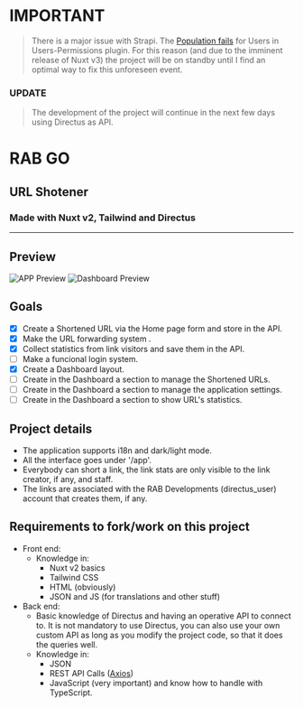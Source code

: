 # IMPORTANT

> There is a major issue with Strapi. The [Population fails](https://github.com/strapi/strapi/issues/11957) for Users in Users-Permissions plugin.
> For this reason (and due to the imminent release of Nuxt v3) the project will be on standby until I find an optimal way to fix this unforeseen event.

### UPDATE

> The development of the project will continue in the next few days using Directus as API.

# RAB GO

## URL Shotener

### Made with Nuxt v2, Tailwind and Directus

---

## Preview

![APP Preview](https://i.imgur.com/Hw5l5iG.png)
![Dashboard Preview](https://i.imgur.com/hHyNJKk.png)

## Goals

- [x] Create a Shortened URL via the Home page form and store in the API.
- [x] Make the URL forwarding system .
- [X] Collect statistics from link visitors and save them in the API.
- [ ] Make a funcional login system.
- [x] Create a Dashboard layout.
- [ ] Create in the Dashboard a section to manage the Shortened URLs.
- [ ] Create in the Dashboard a section to manage the application settings.
- [ ] Create in the Dashboard a section to show URL's statistics.

## Project details

- The application supports i18n and dark/light mode.
- All the interface goes under '/app'.
- Everybody can short a link, the link stats are only visible to the link creator, if any, and staff.
- The links are associated with the RAB Developments (directus_user) account that creates them, if any.

## Requirements to fork/work on this project

- Front end:
  - Knowledge in:
    - Nuxt v2 basics
    - Tailwind CSS
    - HTML (obviously)
    - JSON and JS (for translations and other stuff)
- Back end:
  - Basic knowledge of Directus and having an operative API to connect to. It is not mandatory to use Directus, you can also use your own custom API as long as you modify the project code, so that it does the queries well.
  - Knowledge in:
    - JSON
    - REST API Calls ([Axios](https://docs.directus.io/reference/introduction.html))
    - JavaScript (very important) and know how to handle with TypeScript.
